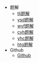 * 题解
    * [tlj题解](tlj/)
    * [ysd题解](ysd/)
    * [wyf题解](wyf/)
    * [cyh题解](cyh/)
    * [yhc题解](yhc/)
    * [htg题解](htg/)
* Github
    * [Github](https://github.com/mouweng/Leetcoding)